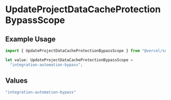 # UpdateProjectDataCacheProtectionBypassScope

## Example Usage

```typescript
import { UpdateProjectDataCacheProtectionBypassScope } from "@vercel/sdk/models/updateprojectdatacacheop.js";

let value: UpdateProjectDataCacheProtectionBypassScope =
  "integration-automation-bypass";
```

## Values

```typescript
"integration-automation-bypass"
```